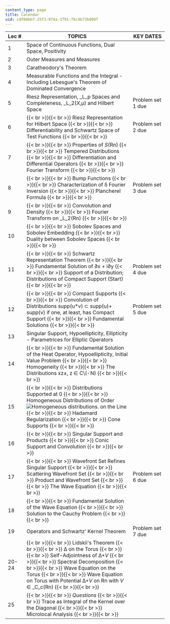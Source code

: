 ```yaml
---
content_type: page
title: Calendar
uid: cdf00bb7-25f3-974a-3791-f6c4b73b099f
---
```


| Lec # | TOPICS | KEY DATES |
| --- | --- | --- |
| 1 | Space of Continuous Functions, Dual Space, Positivity |  |
| 2 | Outer Measures and Measures |  |
| 3 | Caratheodory's Theorem |  |
| 4 | Measurable Functions and the Integral - Including Lebesgue's Theorem of Dominated Convergence |  |
| 5 | Riesz Representation, _L_p Spaces and Completeness, _L_2(_X_,μ) and Hilbert Space | Problem set 1 due |
| 6 |  {{< br >}}{{< br >}} Riesz Representation for Hilbert Space {{< br >}}{{< br >}} Differentiability and Schwartz Space of Test Functions {{< br >}}{{< br >}}  | Problem set 2 due |
| 7 |  {{< br >}}{{< br >}} Properties of _S_(Rn) {{< br >}}{{< br >}} Tempered Distributions {{< br >}}{{< br >}} Differentiation and Differential Operators {{< br >}}{{< br >}} Fourier Transform {{< br >}}{{< br >}}  |  |
| 8 |  {{< br >}}{{< br >}} Bump Functions {{< br >}}{{< br >}} Characterization of δ Fourier Inversion {{< br >}}{{< br >}} Plancherel Formula {{< br >}}{{< br >}}  | Problem set 3 due |
| 9 |  {{< br >}}{{< br >}} Convolution and Density {{< br >}}{{< br >}} Fourier Transform on _L_2(Rn) {{< br >}}{{< br >}}  |  |
| 10 |  {{< br >}}{{< br >}} Sobolev Spaces and Sobolev Embedding {{< br >}}{{< br >}} Duality between Sobolev Spaces {{< br >}}{{< br >}}  |  |
| 11 |  {{< br >}}{{< br >}} Schwartz Representation Theorem {{< br >}}{{< br >}} Fundamental Solution of ∂x + i∂y {{< br >}}{{< br >}} Support of a Distribution; Distributions of Compact Support (Start) {{< br >}}{{< br >}}  | Problem set 4 due |
| 12 |  {{< br >}}{{< br >}} Compact Supports {{< br >}}{{< br >}} Convolution of Distributions supp(u\*v) ⊂ supp(u)+ supp(v) if one, at least, has Compact Support {{< br >}}{{< br >}} Fundamental Solutions {{< br >}}{{< br >}}  | Problem set 5 due |
| 13 | Singular Support, Hypoellipticity, Ellipticity - Parametrices for Elliptic Operators |  |
| 14 |  {{< br >}}{{< br >}} Fundamental Solution of the Heat Operator, Hypoellipticity, Initial Value Problem {{< br >}}{{< br >}} Homogeneity {{< br >}}{{< br >}} The Distributions xz±, z ∈ C\\(-N) {{< br >}}{{< br >}}  |  |
| 15 |  {{< br >}}{{< br >}} Distributions Supported at 0 {{< br >}}{{< br >}} Homogeneous Distributions of Order ![Homogeneous distributions.](/courses/mathematics/18-155-differential-analysis-fall-2004/calendar/homo_dis.jpg) on the Line {{< br >}}{{< br >}} Hadamard Regularization {{< br >}}{{< br >}} Cone Supports {{< br >}}{{< br >}}  |  |
| 16 |  {{< br >}}{{< br >}} Singular Support and Products {{< br >}}{{< br >}} Conic Support and Convolution {{< br >}}{{< br >}}  |  |
| 17 |  {{< br >}}{{< br >}} Wavefront Set Refines Singular Support {{< br >}}{{< br >}} Scattering Wavefront Set {{< br >}}{{< br >}} Product and Wavefront Set {{< br >}}{{< br >}} The Wave Equation {{< br >}}{{< br >}}  | Problem set 6 due |
| 18 |  {{< br >}}{{< br >}} Fundamental Solution of the Wave Equation {{< br >}}{{< br >}} Solution to the Cauchy Problem {{< br >}}{{< br >}}  |  |
| 19 | Operators and Schwartz' Kernel Theorem | Problem set 7 due |
| 20-24 |  {{< br >}}{{< br >}} Lidskii's Theorem {{< br >}}{{< br >}} Δ on the Torus {{< br >}}{{< br >}} Self-Adjointness of Δ+_V_ {{< br >}}{{< br >}} Spectral Decomposition {{< br >}}{{< br >}} Wave Equation on the Torus {{< br >}}{{< br >}} Wave Equation on Torus with Potential Δ+_V_ on Rn with _V_ ∈ _C_c(Rn) {{< br >}}{{< br >}}  |  |
| 25 |  {{< br >}}{{< br >}} _Questions_ {{< br >}}{{< br >}} Trace as Integral of the Kernel over the Diagonal {{< br >}}{{< br >}} Microlocal Analysis {{< br >}}{{< br >}}  |